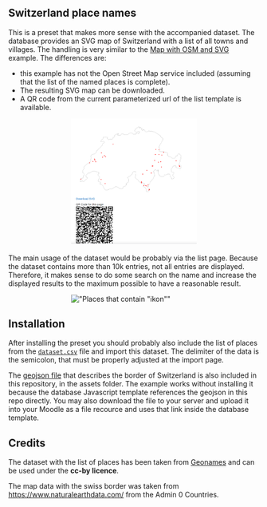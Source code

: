 ## Switzerland place names

This is a preset that makes more sense with the accompanied dataset. The database
provides an SVG map of Switzerland with a list of all towns and villages. The handling
is very similar to the [Map with OSM and SVG](../map-osm-and-svg) example.
The differences are:
- this example has not the Open Street Map service included (assuming that the
list of the named places is complete).
- The resulting SVG map can be downloaded.
- A QR code from the current parameterized url of the list template is available.

<div style="margin: 0 25%;">

!["List template with map, download link and QR code"](ch_val.png "List template with map, download link and QR code")

</div>

The main usage of the dataset would be probably via the list page. Because the
dataset contains more than 10k entries, not all entries are displayed. Therefore,
it makes sense to do some search on the name and increase the displayed results
to the maximum possible to have a reasonable result.

<div style="margin: 0 25%;">

!["Places that contain \"ikon\""](ch_ikon.png "Places that contain \"ikon\"")

</div>

## Installation

After installing the preset you should probably also include the list of places
from the [`dataset.csv`](dataset.csv) file and import this dataset. The
delimiter of the data is the semicolon, that must be properly adjusted at
the import page.

The [geojson file](assets/ch_outline.geojson) that describes the border of Switzerland
is also included in this repository, in the assets folder. The example works without
installing it because the database Javascript template references the geojson in this repo
directly. You may also download the file to your server and upload it into your Moodle as
a file recource and uses that link inside the database template.

## Credits

The dataset with the list of places has been taken from [Geonames](https://www.geonames.org)
and can be used under the **cc-by licence**.

The map data with the swiss border was taken from 
https://www.naturalearthdata.com/ from the Admin 0 Countries.
